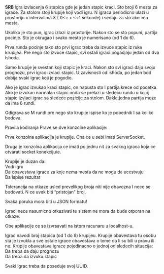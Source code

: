
<b>SRB </b>
Igra izvlacenja 6 stapica gde je jedan stapic kraci. Sto broji 6 mesta za igrace. Za stolom stoji krupije koji vodi igru. N igraca periodicno ulazi u prostoriju u intervalima X ( 0<= x <=1 sekunde) i sedaju za sto ako ima mesta. 

Ukoliko je sto pun, igrac izlazi iz prostorije. Nakon sto se sto popuni, partija pocinje. Sto je okrugao i svako mesto je numerisano (od 1 do 6). 

Prva runda pocinje tako sto prvi igrac treba da izvuce stapic iz ruke krupijea. Pre nego sto izvuce stapic, svi ostali igraci pogadjaju jedan od dva ishoda. 

Samo krupije je svestan koji stapic je kraci. Nakon sto svi igraci daju svoju prognozu, prvi igrac izvlaci stapic. U zavisnosti od ishoda, po jedan bod dobija svaki igrac koji je pogodio. 

Ako je igrac izvukao kraci stapic, on napusta sto I partija krece od pocetka. Ako je izvukao normalan stapic onda se prelazi u sledecu rundu u kojoj stapic izvlaci igrac sa sledece pozicije za stolom. Dakle,jedna partija moze da ima 6 rundi.

Odigrava se M rundi pre nego sto krupije ispise ko je pobednik I sa koliko bodova. 

Pravila kodiranja Prave se dve konzolne aplikacije:  

Prva konzolna aplikacija je krupije. Ona ce u sebi imati ServerSocket.  

Druga je konzolna aplikacija ce imati po jednu nit za svakog igraca koja ce otvarati socket konekciju/e. 

Krupije je duzan da:  
Vodi igru  
Da obavestava igrace za koje nema mesta da ne mogu da ucestvuju  
Da ispise rezultat 

Tolerancija na otkaze usled prevelikog broja niti nije obavezna I nece se bodovati. N ce uvek biti “pristojan” broj. 

Svaka poruka mora biti u JSON formatu! 

Igraci nece nasumicno otkazivati te sistem ne mora da bude otporan na otkaze. 

Obe aplikacije ce se izvrsavati na istom racunaru u localhost-u. 

Igrac navodi broj stapica (od 1 do 6) krupijeu. Krupije obavestava tu osobu sta je izvukla a sve ostale igrace obavestava o tome da li su bili u pravu ili ne. 
Krupije obavestava igrace pojedinacno o jednoj od sledecih situacija:  
Da treba da daju prognozu  
Da treba da izvuku stapic 

Svaki igrac treba da poseduje svoj UUID.

